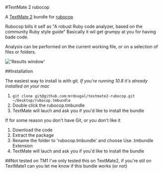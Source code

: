 #TextMate 2 rubocop

A [TextMate 2](https://github.com/textmate/textmate) bundle for [rubocop](https://github.com/bbatsov/rubocop)

Rubocop bills it self as "A robust Ruby code analyzer, based on the community Ruby style guide"
Basically it wil get grumpy at you for having bade code.

Analysis can be performed on the current working file, or on a selection of files or folders.

!['Results window'](https://pbs.twimg.com/media/BiB6KBqCUAAFfIi.png "Results window")

##Installation

The easiest way to install is with git. *If you're running 10.8 it's already installed on your mac*

1. `git clone git@github.com:mrdougal/textmate2-rubocop.git ~/Desktop/rubocop.tmbundle`
2. Double click the rubocop.tmbundle
3. TextMate will lauch and ask you if you'd like to install the bundle

If for some reason you don't have Git, or you don't like it

1. Download the code
2. Extract the package
3. Rename the folder to 'rubocop.tmbundle' and choose Use .tmbundle Extension
4. TextMate will lauch and ask you if you'd like to install the bundle


##Not tested on TM1
I've only tested this on TextMate2, if you're stil on TextMate1 can you let me know if this bundle works (or not)
